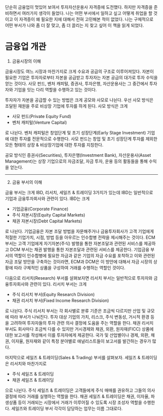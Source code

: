 단순히 금융업이 멋있어 보여서 투자자산운용사 자격증에 도전했다. 하지만 자격증을 준비하면서 여러가지 생각이 들었다. 나는 어떤 부서에서 일하고 싶고 어떻게 취업을 할 것이고 이 자격증이 왜 필요한 지에 대해서 전혀 고민해본 적이 없었다. 나는 구체적으로 어떤 부서가 나와 좀 더 잘 맞고, 좀 더 끌리는 지 찾고 싶어 이 책을 읽게 되었다. 



# 금융업 개관

1. 금융시장의 이해

금융시장도 여느 시장과 마찬가지로 크게 수요과 공급의 구조로 이루어져있다. 자본이 필요한 기업은 투자자로부터 자본을 공급받고 투자자는 자본 공급의 대가로 투자 수익을 얻는 것이다. 사모 펀드, 벤처 캐피털, 증권사, 투자은행, 자산운용사는 그 중간에서 투자자와 기업을 잇는 다리 역할을 수행하고 있는 것이다. 

투자자가 자본을 공급할 수 있는 방법은 크게 공모와 사모로 나뉜다. 우선 사모 방식은 조달된 재원을 주로 비상장 기업에 투자를 하게 된다. 사모 방식은 크게 

* 사모 펀드(Private Equity Fund)
* 벤처 캐피털(Venture Capital)

로 나뉜다. 벤처 캐피털은 창업단계 및 초기 성장단계(Early Stage Investment) 기업에 대한 투자를 전문적으로 수행한다. 사모 펀드는 창업 및 초기 성장단계 투자를 제외한 모든 형태의 상장 & 비상장기업에 대한 투자를 지칭한다. 

공모 방식인 증권사(Securities), 투자은행(Investment Bank), 자산운용사(Asset Management)는 상장 기업으로의 자금조달, 자금 투자, 운용 등의 활동들을 통해 수익을 얻는다. 



---



2. 금융 부서의 이해 

금융 부서는 크게 IBD, 리서치, 세일즈 & 트레이딩 3가지가 있는데 IBD는 일반적으로 기업과 금융투자회사와 관련이 있다. IBD는 크게 

* 기업금융(Corporate Finance)
* 주식 자본시장(Equity Capital Markets)
* 채권 자본시장(Debt Capital Markets)

로 나뉜다. 기업금융은 자본 조달 방법을 자문해주거나 금융투자회사가 고객 기업에게 적절한 기업가치, 시점, 방법 등을 아우르는 인수합병 전략을 제시해주는 것이다. ECM 부서는 고객 기업에게 자기자본(주식) 발행을 통한 자본조달과 관련된 서비스를 제공하고 DCM 부서는 채권 발행을 통한 자본조달과 관련된 서비스를 제공한다. 기업금융 부서의 역할이 인수합병에 필요한 자금과 같은 기업의 자금 수요를 포착하고 이와 관련된 자금 조달 방안을 구축하는 것이라면, ECM과 DCM은 이 방안에 대해서 자금 시장의 상황에 따라 구체적인 상품을 구성하여 거래를 수행하는 역할인 것이다. 

다음으로 리서치(Research) 부서를 살펴보자면 리서치 부서는 일반적으로 투자자와 금융투자회사와 관련이 있다. 리서치 부서는 크게

* 주식 리서치 부서(Equity Research Division)
* 채권 리서치 부서(Fixed Income Research Division)

로 나뉜다. 주식 리서치 부서는 각 회사별로 분류 기준은 조금씩 다르지만 산업 및 규모에 따라 부서가 나눠진다. 투자 대상 기업의 가치, 리스크, 주식 변동성, 거시적 환경 등을 고려하여 투자자들의 투자 관련 의사 결정에 도움을 주는 역할을 한다. 채권 리서치 부서도 회사마다 조금씩 다를 수 있지만 거시경제와 채권, 외환, 원자재(FICC) 상품에 대한 보고서를 작성해서 이를 투자자에게 제공한다. 국가 및 산업별이나 경제, 외환, 채권, 이자율, 원자재와 같이 특정 분야별로 애널리스트들이 보고서를 발간하는 경우가 많다. 

마지막으로 세일즈 & 트레이딩(Sales & Trading) 부서를 살펴보자. 세일즈 & 트레이딩은 리서치와 마찬가지로 

* 주식 세일즈 & 트레이딩
* 채권 세일즈 & 트레이딩

으로 나뉜다. 주식 세일즈 & 트레이딩은 고객들에게 주식 매매를 권유하고 그들의 의사결정에 따라 거래를 실행하는 역할을 한다. 채권 세일즈 & 트레이딩은 채권, 이자율, 파생상품 등이 거래되는 시장에서 거래가 이루어질 수 있도록 시장 조성자 역할을 수행한다. 세일즈와 트레이딩 부서 각각이 담당하는 업무는 이름 그대로다. 






